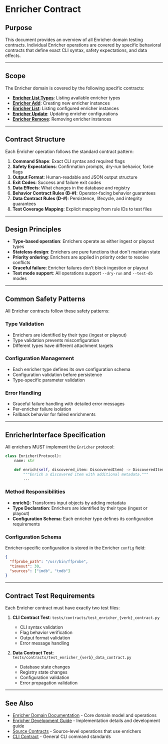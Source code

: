 # Enricher Contract

## Purpose

This document provides an overview of all Enricher domain testing contracts. Individual Enricher operations are covered by specific behavioral contracts that define exact CLI syntax, safety expectations, and data effects.

---

## Scope

The Enricher domain is covered by the following specific contracts:

- **[Enricher List Types](EnricherListTypes.md)**: Listing available enricher types
- **[Enricher Add](EnricherAdd.md)**: Creating new enricher instances
- **[Enricher List](EnricherList.md)**: Listing configured enricher instances
- **[Enricher Update](EnricherUpdate.md)**: Updating enricher configurations
- **[Enricher Remove](EnricherRemove.md)**: Removing enricher instances

---

## Contract Structure

Each Enricher operation follows the standard contract pattern:

1. **Command Shape**: Exact CLI syntax and required flags
2. **Safety Expectations**: Confirmation prompts, dry-run behavior, force flags
3. **Output Format**: Human-readable and JSON output structure
4. **Exit Codes**: Success and failure exit codes
5. **Data Effects**: What changes in the database and registry
6. **Behavior Contract Rules (B-#)**: Operator-facing behavior guarantees
7. **Data Contract Rules (D-#)**: Persistence, lifecycle, and integrity guarantees
8. **Test Coverage Mapping**: Explicit mapping from rule IDs to test files

---

## Design Principles

- **Type-based operation**: Enrichers operate as either ingest or playout types
- **Stateless design**: Enrichers are pure functions that don't maintain state
- **Priority ordering**: Enrichers are applied in priority order to resolve conflicts
- **Graceful failure**: Enricher failures don't block ingestion or playout
- **Test mode support**: All operations support `--dry-run` and `--test-db` modes

---

## Common Safety Patterns

All Enricher contracts follow these safety patterns:

### Type Validation

- Enrichers are identified by their type (ingest or playout)
- Type validation prevents misconfiguration
- Different types have different attachment targets

### Configuration Management

- Each enricher type defines its own configuration schema
- Configuration validation before persistence
- Type-specific parameter validation

### Error Handling

- Graceful failure handling with detailed error messages
- Per-enricher failure isolation
- Fallback behavior for failed enrichments

---

## EnricherInterface Specification

All enrichers MUST implement the `Enricher` protocol:

```python
class Enricher(Protocol):
    name: str

    def enrich(self, discovered_item: DiscoveredItem) -> DiscoveredItem:
        """Enrich a discovered item with additional metadata."""
        ...
```

### Method Responsibilities

- **enrich()**: Transforms input objects by adding metadata
- **Type Declaration**: Enrichers are identified by their type (ingest or playout)
- **Configuration Schema**: Each enricher type defines its configuration requirements

### Configuration Schema

Enricher-specific configuration is stored in the Enricher `config` field:

```json
{
  "ffprobe_path": "/usr/bin/ffprobe",
  "timeout": 30,
  "sources": ["imdb", "tmdb"]
}
```

---

## Contract Test Requirements

Each Enricher contract must have exactly two test files:

1. **CLI Contract Test**: `tests/contracts/test_enricher_{verb}_contract.py`

   - CLI syntax validation
   - Flag behavior verification
   - Output format validation
   - Error message handling

2. **Data Contract Test**: `tests/contracts/test_enricher_{verb}_data_contract.py`
   - Database state changes
   - Registry state changes
   - Configuration validation
   - Error propagation validation

---

## See Also

- [Enricher Domain Documentation](../domain/Enricher.md) - Core domain model and operations
- [Enricher Development Guide](../developer/Enricher.md) - Implementation details and development guide
- [Source Contracts](Source.md) - Source-level operations that use enrichers
- [CLI Contract](README.md) - General CLI command standards
